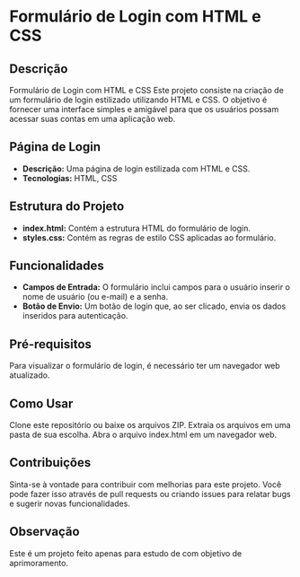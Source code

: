 # Formulário de Login com HTML e CSS

## Descrição
Formulário de Login com HTML e CSS
Este projeto consiste na criação de um formulário de login estilizado utilizando HTML e CSS. O objetivo é fornecer uma interface simples e amigável para que os usuários possam acessar suas contas em uma aplicação web.

## Página de Login

- **Descrição:** Uma página de login estilizada com HTML e CSS.
- **Tecnologias:** HTML, CSS

## Estrutura do Projeto

- **index.html:** Contém a estrutura HTML do formulário de login.
- **styles.css:** Contém as regras de estilo CSS aplicadas ao formulário.


## Funcionalidades
- **Campos de Entrada:** O formulário inclui campos para o usuário inserir o nome de usuário (ou e-mail) e a senha.
- **Botão de Envio:** Um botão de login que, ao ser clicado, envia os dados inseridos para autenticação.

## Pré-requisitos
Para visualizar o formulário de login, é necessário ter um navegador web atualizado.

## Como Usar
Clone este repositório ou baixe os arquivos ZIP.
Extraia os arquivos em uma pasta de sua escolha.
Abra o arquivo index.html em um navegador web.

## Contribuições
Sinta-se à vontade para contribuir com melhorias para este projeto. Você pode fazer isso através de pull requests ou criando issues para relatar bugs e sugerir novas funcionalidades.

## Observação

Este é um projeto feito apenas para estudo de com objetivo de aprimoramento.


